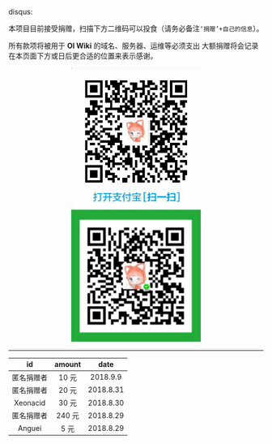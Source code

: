 disqus:


本项目目前接受捐赠，扫描下方二维码可以投食（请务必备注`‘捐赠’+自己的信息`）。

所有款项将被用于 **OI Wiki** 的域名、服务器、运维等必须支出
大额捐赠将会记录在本页面下方或日后更合适的位置来表示感谢。

<div align="center">
<img src='/intro/images/alipay.png' width='256' />
<img src='/intro/images/wechat.png' width='256' />
</div>


* * *


|     id     | amount |   date    |
| :--------: | :----: | :-------: |
| 匿名捐赠者 | 10 元  | 2018.9.9  |
| 匿名捐赠者 | 20 元  | 2018.8.31 |
|  Xeonacid  | 30 元  | 2018.8.30 |
| 匿名捐赠者 | 240 元 | 2018.8.29 |
|   Anguei   |  5 元  | 2018.8.29 |

